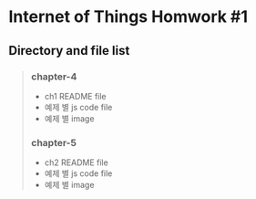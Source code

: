 # Internet of Things Homwork #1

## Directory and file list
> ### chapter-4
> - ch1 README file
> - 예제 별 js code file
> - 예제 별 image
> 
> ### chapter-5
> - ch2 README file
> - 예제 별 js code file
> - 예제 별 image